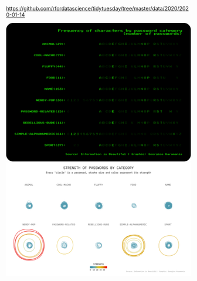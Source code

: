 https://github.com/rfordatascience/tidytuesday/tree/master/data/2020/2020-01-14

![](plots/passwords.png)  
![](plots/passwords-bsplines.png)  